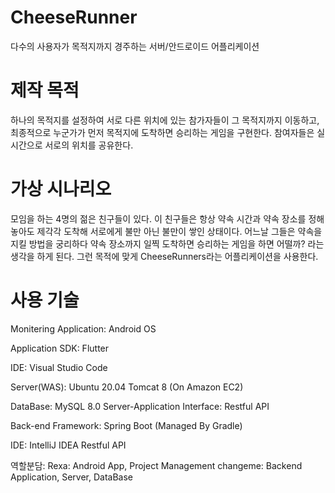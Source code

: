 # CheeseRunner
다수의 사용자가 목적지까지 경주하는 서버/안드로이드 어플리케이션

# 제작 목적
하나의 목적지를 설정하여 서로 다른 위치에 있는 참가자들이 그 목적지까지 이동하고, 최종적으로 누군가가 먼저 목적지에 도착하면 승리하는 게임을 구현한다. 
참여자들은 실시간으로 서로의 위치를 공유한다.

# 가상 시나리오
모임을 하는 4명의 젊은 친구들이 있다. 이 친구들은 항상 약속 시간과 약속 장소를 정해놓아도 제각각 도착해 서로에게 불만 아닌 불만이 쌓인 상태이다. 어느날 그들은 약속을 지킬 방법을 궁리하다 약속 장소까지 일찍 도착하면 승리하는 게임을 하면 어떨까? 라는 생각을 하게 된다. 그런 목적에 맞게 CheeseRunners라는 어플리케이션을 사용한다.

# 사용 기술
Monitering Application:
Android OS

Application SDK:
Flutter

IDE:
Visual Studio Code

Server(WAS):
Ubuntu 20.04
Tomcat 8
(On Amazon EC2)

DataBase:
MySQL 8.0
Server-Application Interface:
Restful API

Back-end Framework:
Spring Boot 
(Managed By Gradle)

IDE:
IntelliJ IDEA
Restful API

역할분담:
Rexa: Android App, Project Management
changeme: Backend Application, Server, DataBase

